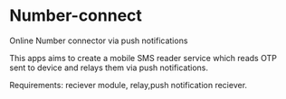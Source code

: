 # Number-connect
Online Number connector via push notifications

This apps aims to create a mobile SMS reader service which reads OTP sent to device and relays them via push notifications.



Requirements: reciever module, relay,push notification reciever.

